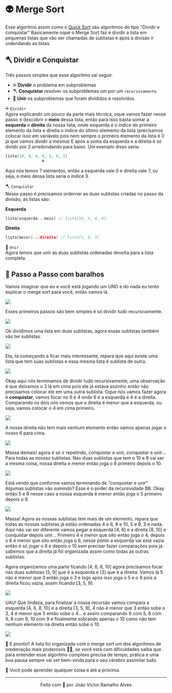 # 👽 Merge Sort
Esse algoritmo assim como o [Quick Sort](../quickSort) são algoritmos do tipo "Dividir e conquistar" Basicamente oque o Merge Sort faz é dividir a lista em pequenas listas que vão ser chamadas de sublistas e após a divisão ir ordendando as listas.

## 🪓 Dividir e Conquistar
Três passos simples que esse algoritmo vai seguir. </br>

- ➗ **Dividir** o problema em subproblemas
- 🪓 **Conquistar** resolver os subproblemas um por um `recursivamente`.
- 🤝 **Unir** os subproblemas que foram divididos e resolvidos.

➗ `Dividir` </br>
Agora explicando um pouco da parte mais técnica, oque vamos fazer nesse passo é descobrir o **meio** dessa lista, então para isso basta somar a **esquerda** e **direita** da nossa lista, onde esquerda é o índice do primeiro elemento da lista e direita o índice do último elemento da lista (precisamos colocar isso em variáveis pois nem sempre o primeiro elemento da lista é 0 já que vamos dividir a mesma) E após a soma da esquerda e a direita é só dividir por 2 arredondando para baixo.
Um exemplo disso seria:

```C
lista[10, 9, 4, 6, 5, 8, 3]
                m 
```
Aqui nós temos 7 elementos, então a esquerda vale 0 e direita vale 7, ou seja, o meio dessa lista seria o índice 3.

🪓 `Conquistar` </br>
Nesse passo é precisamos ordernar as duas sublistas criadas no passo da divisão, as listas são:

**Esquerda**
```C
lista[esquerda...meio] // lista[10, 9, 4, 6]
```
**Direita**
```C
lista[meio+1...direita] // lista[5, 8, 3]
```

🤝 `Unir` </br>
Agora temos que unir as duas sublistas ordenadas devolta para a lista completa.


## 🐾 Passo a Passo com baralhos
Vamos imaginar que eu e você está jogando um UNO e do nada eu tento explicar o merge sort para você, então vamos lá.

<img src="https://ik.imagekit.io/dwei78ukbe/quick_sort/finalizado_hz5Bk71SE.png" />

Esses primeiros passos são bem simples é só dividir tudo recursivamente.

<img src="https://ik.imagekit.io/dwei78ukbe/quick_sort/uniao5_8qeEzYCKk.png" />

Ok dividimos uma lista em duas sublistas, agora essas sublistas também vão ter sublistas.

<img src="https://ik.imagekit.io/dwei78ukbe/quick_sort/separacao3_wRnkMT9Ip.png" />

Eta, tá começando a ficar mais interessante, repara que aqui existe uma lista que tem suas sublistas e essa mesma lista é sublista de outra.

<img src="https://ik.imagekit.io/dwei78ukbe/quick_sort/separacao4_T9FPLPRGu.png" />

Okay aqui nós terminamos de dividir tudo recursivamente, uma observação é que deixamos o 3 lá em cima pois ele já estava sozinho então não precisamos colocar ele em uma outra sublista. Oque nós vamos fazer agora é **conquistar**, vamos focar no 6 e 4 onde 6 é a esquerda e 4 é a direita. Comparando os dois nós vemos que a direita é menor que a esquerda, ou seja, vamos colocar o 4 em cima primeiro.

<img src="https://ik.imagekit.io/dwei78ukbe/quick_sort/uniao1_WMbtoOOWLU.png" />

A nossa direita não tem mais nenhum elemento então vamos apenas jogar o nosso 6 para cima.

<img src="https://ik.imagekit.io/dwei78ukbe/quick_sort/uniao2_IrPIXyiXf_.png" />

Massa demais! agora é só ir repetindo, conquistar e unir, conquistar e unir... Para todas as nossas sublistas. Nas duas sublistas que tem o 10 e 8 vai ser a mesma coisa, nossa direita é menor então joga o 8 primeiro depois o 10.

<img src="https://ik.imagekit.io/dwei78ukbe/quick_sort/uniao3_CigPRHQF6s.png" />

Está vendo que conforme vamos terminando de "conquistar e unir" Algumas sublistas vão sumindo? Esse é o poder da recursividade BB. Okay então 5 e 9 nesse caso a nossa esquerda é menor então joga o 5 primeiro depois o 9.

<img src="https://ik.imagekit.io/dwei78ukbe/quick_sort/uniao4_4iYX5j4AMa.png" />

Massa! Agora as nossas sublistas tem mais de um elemento, repara que todas as nossas sublistas já estão ordenadas 4 e 6, 8 e 10, 5 e 9, 3 e nada.
Aqui não vai ser diferente vamos pegar a esquerda [4, 6] e a direita [8, 10] e conquistar depois unir... Primeiro 4 é menor que oito então joga o 4, depois o 6 é menor que oito então joga o 6, nesse ponto a esquerda vai está vazia então é só jogar o 8 e depois o 10 sem precisar fazer comparações pois já sabemos que a direita já foi organizada assim como todas as outras sublistas.

Agora organizamos uma parte ficando [4, 6, 8, 10] agora precisamos focar nas duas sublistas [5, 9] que é a esquerda e [3] que é a direita. Vamos lá 5 não é menor que 3 então joga o 3 e logo após isso joga o 5 e o 9 pois a direita ficou vazia, assim ficando [3, 5, 9].

<img src="https://ik.imagekit.io/dwei78ukbe/quick_sort/uniao5_8qeEzYCKk.png" />

UAU! Que lindeza, para finalizar a nossa recursão vamos compara a esquerda [4, 6, 8, 10] e a direita [3, 5, 9], 4 não é menor que 3 então sobe o 3, 4 é menor que 5 então sobe o 4... e assim comparando 6 com 5, 6 com 9, 8 com 9, 10 com 9 e finalmente sobrando apenas o 10 como não tem nenhum elemento na direita então sobe o 10.

<img src="https://ik.imagekit.io/dwei78ukbe/quick_sort/finalizado_hz5Bk71SE.png" />

🍾 E pronto!! A lista foi organizada com o merge sort um dos algoritmos de oredenação mais poderosos 🦸‍♂️,  se você está com dificuldades saiba que para entender esse algoritmo complexo precisa de tempo, prática e uma boa pausa sempre vai ser bem-vinda para o seu cérebro assimilar tudo.

🧠 Você pode aprender qualquer coisa e até a próxima.

---
<p align="center">Feito com 💚 por João Victor Ramalho Alves</p>

